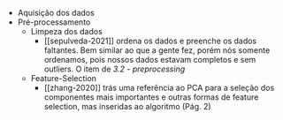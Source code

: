 - Aquisição dos dados
- Pré-processamento
	- Limpeza dos dados
		- [[sepulveda-2021]] ordena os dados e preenche os dados faltantes. Bem similar ao que a gente fez, porém nós somente ordenamos, pois nossos dados estavam completos e sem outliers. O item de *3.2 - preprocessing*
	- Feature-Selection
		- [[zhang-2020]] trás uma referência ao PCA para a seleção dos componentes mais importantes e outras formas de feature selection, mas inseridas ao algoritmo (Pág. 2)